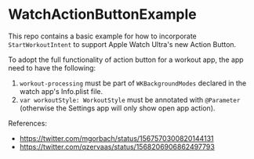 # WatchActionButtonExample

This repo contains a basic example for how to incorporate `StartWorkoutIntent` to support Apple Watch Ultra's new Action Button.

To adopt the full functionality of action button for a workout app, the app need to have the following:
1. `workout-processing` must be part of `WKBackgroundModes` declared in the watch app's Info.plist file.
2. `var workoutStyle: WorkoutStyle` must be annotated with `@Parameter` (otherwise the Settings app will only show open app action).


References:
- https://twitter.com/mgorbach/status/1567570300820144131
- https://twitter.com/qzervaas/status/1568206906862497793
